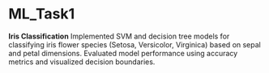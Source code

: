 # ML_Task1
**Iris Classification**
Implemented SVM and decision tree models for classifying iris flower species (Setosa, Versicolor, Virginica) based on sepal and petal dimensions.
Evaluated model performance using accuracy metrics and visualized decision boundaries.
